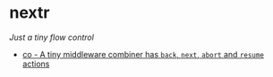 # nextr

_Just a tiny flow control_

* [co - A tiny middleware combiner has `back`, `next`, `abort` and `resume` actions](./docs/co.md)